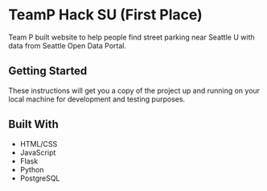 # TeamP Hack SU (First Place)

Team P built website to help people find street parking near Seattle U with data from Seattle Open Data Portal.

## Getting Started
These instructions will get you a copy of the project up and running on your local machine for development and testing purposes. 

## Built With

* HTML/CSS
* JavaScript
* Flask
* Python
* PostgreSQL
